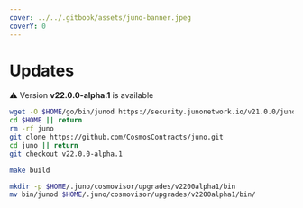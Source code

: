 ```yaml
---
cover: ../../.gitbook/assets/juno-banner.jpeg
coverY: 0
---
```


# Updates

⚠️ Version **v22.0.0-alpha.1** is available

```bash
wget -O $HOME/go/bin/junod https://security.junonetwork.io/v21.0.0/junod
cd $HOME || return
rm -rf juno
git clone https://github.com/CosmosContracts/juno.git
cd juno || return
git checkout v22.0.0-alpha.1

make build

mkdir -p $HOME/.juno/cosmovisor/upgrades/v2200alpha1/bin
mv bin/junod $HOME/.juno/cosmovisor/upgrades/v2200alpha1/bin/
```
